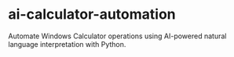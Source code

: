 # ai-calculator-automation
Automate Windows Calculator operations using AI-powered natural language interpretation with Python.
